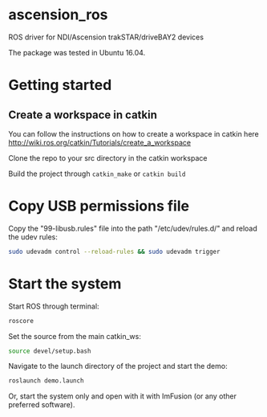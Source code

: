 # ascension_ros
ROS driver for NDI/Ascension trakSTAR/driveBAY2 devices

The package was tested in Ubuntu 16.04.

# Getting started

## Create a workspace in catkin
 
You can follow the instructions on how to create a workspace in catkin here http://wiki.ros.org/catkin/Tutorials/create_a_workspace

Clone the repo to your src directory in the catkin workspace

Build the project through `catkin_make` or `catkin build`

# Copy USB permissions file

Copy the "99-libusb.rules" file into the path "/etc/udev/rules.d/" and reload the udev rules:
```bash
sudo udevadm control --reload-rules && sudo udevadm trigger
```

# Start the system

Start ROS through terminal: 
```bash
roscore
```

Set the source from the main catkin_ws: 
```bash
source devel/setup.bash
```

Navigate to the launch directory of the project and start the demo: 
```bash
roslaunch demo.launch
```

Or, start the system only and open with it with ImFusion (or any other preferred software).
